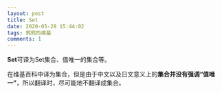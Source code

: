 ```yaml
---
layout: post
title: Set
date: 2020-05-28 15:44:02
tags: 鸦鸦的维基
comments: 1
---
```


**Set**可译为Set集合、值唯一的集合等。

在维基百科中译为集合，但是由于中文以及日文意义上的**集合并没有强调“值唯一”**，所以翻译时，尽可能地不翻译成集合。



